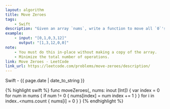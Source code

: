 ```yaml
---
layout: algorithm
title: Move Zeroes
tags: 
    - Swift
description: "Given an array `nums`, write a function to move all `0`'s to the end of it while maintaining the relative order of the non-zero elements."
example:
    - input: "[0,1,0,3,12]"
      output: "[1,3,12,0,0]"
note:
    - You must do this in-place without making a copy of the array.
    - Minimize the total number of operations.
link: Move Zeroes - LeetCode
link_url: https://leetcode.com/problems/move-zeroes/description/
---
```


<div>Swift<span class="write-date"> - {{ page.date | date_to_string }}</span></div>

{% highlight swift %}
func moveZeroes(_ nums: inout [Int]) {
    var index = 0
    for num in nums {
        if num != 0 {
            nums[index] = num
            index += 1
        }
    }
    for i in index..<nums.count {
        nums[i] = 0
    }
}
{% endhighlight %}